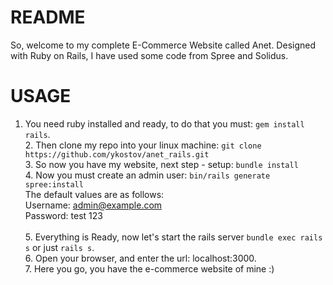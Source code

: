 # README

So, welcome to my complete E-Commerce Website called Anet.
Designed with Ruby on Rails, I have used some code from Spree and Solidus.

<h1> USAGE </h1>

1. You need ruby installed and ready, to do that you must:
```gem install rails```.
<br>2. Then clone my repo into your linux machine:
```git clone https://github.com/ykostov/anet_rails.git ```
<br>3. So now you have my website, next step - setup:
```bundle install```
<br>4. Now you must create an admin user:
``` bin/rails generate spree:install ``` <br>
The default values are as follows: <br>
Username: admin@example.com <br>
Password: test 123 <br>
<br>5. Everything is Ready, now let's start the rails server
``` bundle exec rails s ``` or just ```rails s```.
<br>6. Open your browser, and enter the url: localhost:3000.
<br>7. Here you go, you have the e-commerce website of mine :)

